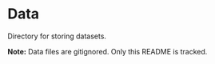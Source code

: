 # Data

Directory for storing datasets.

**Note:** Data files are gitignored. Only this README is tracked.
